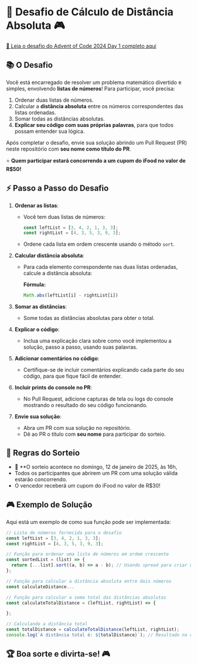 
# 🎁 Desafio de Cálculo de Distância Absoluta 🎮

[🔗 Leia o desafio do Advent of Code 2024 Day 1 completo aqui](https://adventofcode.com/2024/day/1)

## 📚 O Desafio
Você está encarregado de resolver um problema matemático divertido e simples, envolvendo **listas de números**! Para participar, você precisa:

1. Ordenar duas listas de números.
2. Calcular a **distância absoluta** entre os números correspondentes das listas ordenadas.
3. Somar todas as distâncias absolutas.
4. **Explicar seu código com suas próprias palavras**, para que todos possam entender sua lógica.

Após completar o desafio, envie sua solução abrindo um Pull Request (PR) neste repositório com **seu nome como título do PR**.

⭐ **Quem participar estará concorrendo a um cupom do iFood no valor de R$50!**

## ⚡ Passo a Passo do Desafio

1. **Ordenar as listas**:
   - Você tem duas listas de números:
     ```javascript
     const leftList = [3, 4, 2, 1, 3, 3];
     const rightList = [4, 3, 5, 3, 9, 3];
     ```
   - Ordene cada lista em ordem crescente usando o método `sort`.

2. **Calcular distância absoluta**:
   - Para cada elemento correspondente nas duas listas ordenadas, calcule a distância absoluta:
     
     **Fórmula:**
     ```javascript
     Math.abs(leftList[i] - rightList[i])
     ```

3. **Somar as distâncias**:
   - Some todas as distâncias absolutas para obter o total.

4. **Explicar o código**:
   - Inclua uma explicação clara sobre como você implementou a solução, passo a passo, usando suas palavras.

5. **Adicionar comentários no código**:
   - Certifique-se de incluir comentários explicando cada parte do seu código, para que fique fácil de entender.

6. **Incluir prints do console no PR**:
   - No Pull Request, adicione capturas de tela ou logs do console mostrando o resultado do seu código funcionando.

7. **Envie sua solução**:
   - Abra um PR com sua solução no repositório.
   - Dê ao PR o título com **seu nome** para participar do sorteio.

## 🎉 Regras do Sorteio
- 📅 **O sorteio acontece no domingo, 12 de janeiro de 2025, às 16h,  
- Todos os participantes que abrirem um PR com uma solução válida estarão concorrendo.
- O vencedor receberá um cupom do iFood no valor de R$30!

## 🎮 Exemplo de Solução
Aqui está um exemplo de como sua função pode ser implementada:

```javascript
// Lista de números fornecida para o desafio
const leftList = [3, 4, 2, 1, 3, 3];
const rightList = [4, 3, 5, 3, 9, 3];

// Função para ordenar uma lista de números em ordem crescente
const sortedList = (list) => {
  return [...list].sort((a, b) => a - b); // Usando spread para criar uma cópia
};

// Função para calcular a distância absoluta entre dois números
const calculateDistance...

// Função para calcular a soma total das distâncias absolutas
const calculateTotalDistance = (leftList, rightList) => {

};

// Calculando a distância total
const totalDistance = calculateTotalDistance(leftList, rightList);
console.log(`A distância total é: ${totalDistance}`); // Resultado no console
```

## 🏆 Boa sorte e divirta-se! 🎮

